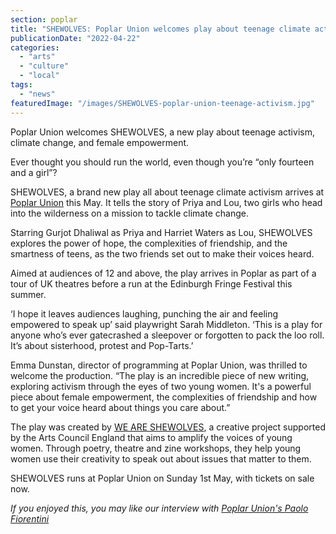 ```yaml
---
section: poplar
title: "SHEWOLVES: Poplar Union welcomes play about teenage climate activism"
publicationDate: "2022-04-22"
categories: 
  - "arts"
  - "culture"
  - "local"
tags: 
  - "news"
featuredImage: "/images/SHEWOLVES-poplar-union-teenage-activism.jpg"
---
```


Poplar Union welcomes SHEWOLVES, a new play about teenage activism, climate change, and female empowerment.

Ever thought you should run the world, even though you’re “only fourteen and a girl”? 

SHEWOLVES, a brand new play all about teenage climate activism arrives at [Poplar Union](https://poplarunion.com/) this May. It tells the story of Priya and Lou, two girls who head into the wilderness on a mission to tackle climate change.

Starring Gurjot Dhaliwal as Priya and Harriet Waters as Lou, SHEWOLVES explores the power of hope, the complexities of friendship, and the smartness of teens, as the two friends set out to make their voices heard. 

Aimed at audiences of 12 and above, the play arrives in Poplar as part of a tour of UK theatres before a run at the Edinburgh Fringe Festival this summer. 

‘I hope it leaves audiences laughing, punching the air and feeling empowered to speak up’ said playwright Sarah Middleton. ‘This is a play for anyone who’s ever gatecrashed a sleepover or forgotten to pack the loo roll. It’s about sisterhood, protest and Pop-Tarts.’

Emma Dunstan, director of programming at Poplar Union, was thrilled to welcome the production. “The play is an incredible piece of new writing, exploring activism through the eyes of two young women. It's a powerful piece about female empowerment, the complexities of friendship and how to get your voice heard about things you care about.”

The play was created by [WE ARE SHEWOLVES](https://www.weareshewolves.co.uk/), a creative project supported by the Arts Council England that aims to amplify the voices of young women. Through poetry, theatre and zine workshops, they help young women use their creativity to speak out about issues that matter to them. 

SHEWOLVES runs at Poplar Union on Sunday 1st May, with tickets on sale now.

_If you enjoyed this, you may like our interview with [Poplar Union's Paolo Fiorentini](https://poplarlondon.co.uk/paolo-fiorentini-poplar-union/)_
